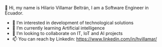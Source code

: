 👋 Hi, my name is Hilario Villamar Beltrán, I am a Software Engineer in Ecuador.

- 👀 I’m interested in development of technological solutions
- 🌱 I’m currently learning Artificial intelligence
- 💞️ I’m looking to collaborate on IT, IoT and AI projects
- 📫 You can reach by Linkedin: https://www.linkedin.com/in/hvillamar/


<!---
hvillamardev/hvillamardev is a ✨ special ✨ repository because its `README.md` (this file) appears on your GitHub profile.
You can click the Preview link to take a look at your changes.
--->
